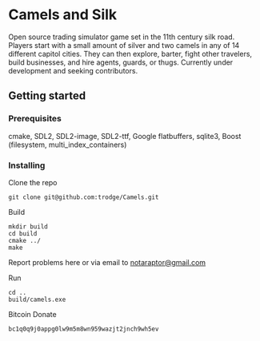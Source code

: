 # Camels and Silk

Open source trading simulator game set in the 11th century silk road. Players start with a small amount of silver and two camels in any of 14 different capitol cities. They can then explore, barter, fight other travelers, build businesses, and hire agents, guards, or thugs. Currently under development and seeking contributors.

## Getting started

### Prerequisites

cmake, SDL2, SDL2-image, SDL2-ttf, Google flatbuffers, sqlite3, Boost (filesystem, multi_index_containers)

### Installing

Clone the repo

```
git clone git@github.com:trodge/Camels.git
```

Build

```
mkdir build
cd build
cmake ../
make
```
Report problems here or via email to notaraptor@gmail.com

Run

```
cd ..
build/camels.exe
```

Bitcoin Donate
```
bc1q0q9j0appg0lw9m5m8wn959wazjt2jnch9wh5ev
```
